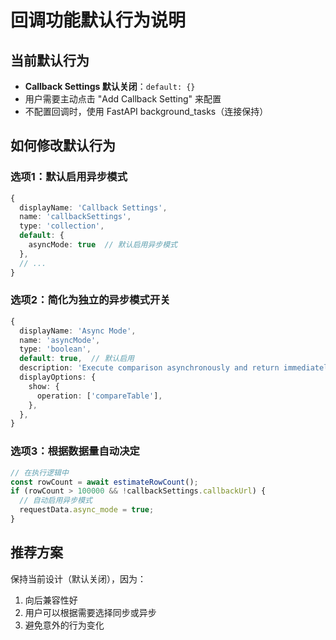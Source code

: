 # 回调功能默认行为说明

## 当前默认行为
- **Callback Settings 默认关闭**：`default: {}`
- 用户需要主动点击 "Add Callback Setting" 来配置
- 不配置回调时，使用 FastAPI background_tasks（连接保持）

## 如何修改默认行为

### 选项1：默认启用异步模式
```typescript
{
  displayName: 'Callback Settings',
  name: 'callbackSettings',
  type: 'collection',
  default: {
    asyncMode: true  // 默认启用异步模式
  },
  // ...
}
```

### 选项2：简化为独立的异步模式开关
```typescript
{
  displayName: 'Async Mode',
  name: 'asyncMode',
  type: 'boolean',
  default: true,  // 默认启用
  description: 'Execute comparison asynchronously and return immediately',
  displayOptions: {
    show: {
      operation: ['compareTable'],
    },
  },
}
```

### 选项3：根据数据量自动决定
```typescript
// 在执行逻辑中
const rowCount = await estimateRowCount();
if (rowCount > 100000 && !callbackSettings.callbackUrl) {
  // 自动启用异步模式
  requestData.async_mode = true;
}
```

## 推荐方案
保持当前设计（默认关闭），因为：
1. 向后兼容性好
2. 用户可以根据需要选择同步或异步
3. 避免意外的行为变化